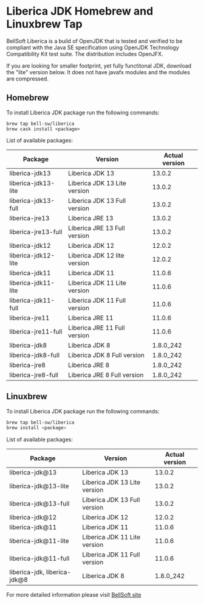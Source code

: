 # Liberica JDK Homebrew and Linuxbrew Tap

BellSoft Liberica is a build of OpenJDK that is tested and verified to be compliant with the Java SE specification using OpenJDK Technology Compatibility Kit test suite. The distribution includes OpenJFX.

If you are looking for smaller footprint, yet fully functitonal JDK, download the "lite" version below.
It does not have javafx modules and the modules are compressed.

## Homebrew

To install Liberica JDK package run the following commands:

```shell
brew tap bell-sw/liberica
brew cask install <package>
```

List of available packages:

| Package | Version | Actual version |
| ------- | ------- | -------------- |
| liberica-jdk13 | Liberica JDK 13 | 13.0.2 |
| liberica-jdk13-lite | Liberica JDK 13 Lite version | 13.0.2 |
| liberica-jdk13-full | Liberica JDK 13 Full version | 13.0.2 |
| liberica-jre13 | Liberica JRE 13 | 13.0.2 |
| liberica-jre13-full | Liberica JRE 13 Full version | 13.0.2 |
| liberica-jdk12 | Liberica JDK 12 | 12.0.2 |
| liberica-jdk12-lite | Liberica JDK 12 lite version | 12.0.2 |
| liberica-jdk11 | Liberica JDK 11 | 11.0.6 |
| liberica-jdk11-lite | Liberica JDK 11 Lite version | 11.0.6 |
| liberica-jdk11-full | Liberica JDK 11 Full version | 11.0.6 |
| liberica-jre11 | Liberica JRE 11 | 11.0.6 |
| liberica-jre11-full | Liberica JRE 11 Full version | 11.0.6 |
| liberica-jdk8 | Liberica JDK 8 | 1.8.0_242 |
| liberica-jdk8-full | Liberica JDK 8 Full version | 1.8.0_242 |
| liberica-jre8 | Liberica JRE 8 | 1.8.0_242 |
| liberica-jre8-full | Liberica JRE 8 Full version | 1.8.0_242 |

## Linuxbrew

To install Liberica JDK package run the following commands:

```sh
brew tap bell-sw/liberica
brew install <package>
```

List of available packages:

| Package | Version | Actual version |
| ------- | ------- | -------------- |
| liberica-jdk@13 | Liberica JDK 13 | 13.0.2 |
| liberica-jdk@13-lite | Liberica JDK 13 Lite version | 13.0.2 |
| liberica-jdk@13-full | Liberica JDK 13 Full version | 13.0.2 |
| liberica-jdk@12 | Liberica JDK 12 | 12.0.2 |
| liberica-jdk@11 | Liberica JDK 11 | 11.0.6 |
| liberica-jdk@11-lite | Liberica JDK 11 Lite version | 11.0.6 |
| liberica-jdk@11-full | Liberica JDK 11 Full version | 11.0.6 |
| liberica-jdk, liberica-jdk@8 | Liberica JDK 8 | 1.8.0_242 |

For more detailed information please visit [BellSoft site](https://bell-sw.com) 
